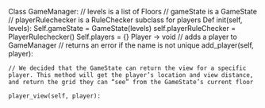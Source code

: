 Class GameManager:
	// levels is a list of Floors
           // gameState is a GameState
           // playerRulechecker is a RuleChecker subclass for players
	Def init(self, levels):
	     Self.gameState = GameState(levels)
                 self.playerRuleChecker = PlayerRulechecker()
	     Self.players = {}
              Player -> void 
	// adds a player to GameManager
           // returns an error if the name is not unique
	add_player(self, player):

	// We decided that the GameState can return the view for a specific player. This method will get the player’s location and view distance, and return the grid they can “see” from the GameState’s current floor

	player_view(self, player):
		